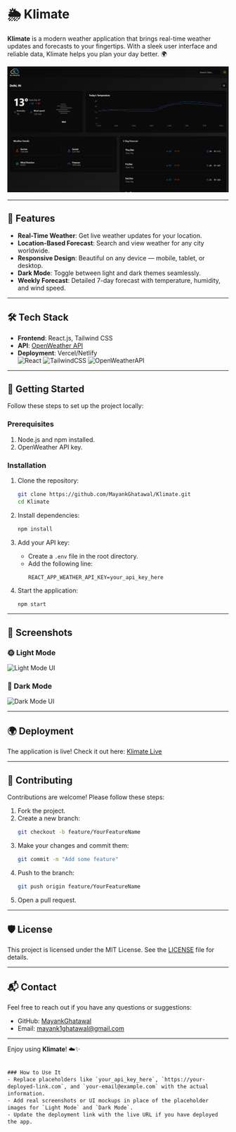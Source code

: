 # 🌦️ Klimate  
**Klimate** is a modern weather application that brings real-time weather updates and forecasts to your fingertips. With a sleek user interface and reliable data, Klimate helps you plan your day better. 🌍

<img src="https://github.com/MayankGhatawal/Klimate/blob/master/public/Screenshot%202024-12-19%20215347.png?raw=true"></img>


---

## 🌟 Features  

- **Real-Time Weather**: Get live weather updates for your location.  
- **Location-Based Forecast**: Search and view weather for any city worldwide.  
- **Responsive Design**: Beautiful on any device — mobile, tablet, or desktop.  
- **Dark Mode**: Toggle between light and dark themes seamlessly.  
- **Weekly Forecast**: Detailed 7-day forecast with temperature, humidity, and wind speed.

---

## 🛠️ Tech Stack  

- **Frontend**: React.js, Tailwind CSS  
- **API**: [OpenWeather API](https://openweathermap.org/)  
- **Deployment**: Vercel/Netlify  
![React](https://img.shields.io/badge/React.js-20232A?style=for-the-badge&logo=react&logoColor=61DAFB)
![TailwindCSS](https://img.shields.io/badge/TailwindCSS-%2338B2AC.svg?style=for-the-badge&logo=tailwind-css&logoColor=white)
![OpenWeatherAPI](https://img.shields.io/badge/API-OpenWeather-orange?style=for-the-badge)
---

## 🚀 Getting Started  

Follow these steps to set up the project locally:  

### Prerequisites  

1. Node.js and npm installed.  
2. OpenWeather API key.  

### Installation  

1. Clone the repository:  

   ```bash
   git clone https://github.com/MayankGhatawal/Klimate.git
   cd Klimate
   ```

2. Install dependencies:  

   ```bash
   npm install
   ```

3. Add your API key:  
   - Create a `.env` file in the root directory.  
   - Add the following line:  
     ```plaintext
     REACT_APP_WEATHER_API_KEY=your_api_key_here
     ```

4. Start the application:  

   ```bash
   npm start
   ```

---

## 📸 Screenshots  

### 🌞 Light Mode  

![Light Mode UI](https://via.placeholder.com/800x400?text=Light+Mode+Screenshot)  

### 🌙 Dark Mode  

![Dark Mode UI](https://via.placeholder.com/800x400?text=Dark+Mode+Screenshot)  

---

## 🌍 Deployment  

The application is live! Check it out here: [Klimate Live](https://your-deployed-link.com)  

---

## 🤝 Contributing  

Contributions are welcome! Please follow these steps:  

1. Fork the project.  
2. Create a new branch:  
   ```bash
   git checkout -b feature/YourFeatureName
   ```  
3. Make your changes and commit them:  
   ```bash
   git commit -m "Add some feature"
   ```  
4. Push to the branch:  
   ```bash
   git push origin feature/YourFeatureName
   ```  
5. Open a pull request.  

---

## 🛡️ License  

This project is licensed under the MIT License. See the [LICENSE](./LICENSE) file for details.  

---

## 📬 Contact  

Feel free to reach out if you have any questions or suggestions:  

- GitHub: [MayankGhatawal](https://github.com/MayankGhatawal)  
- Email: mayank1ghatawal@gmail.com

---

Enjoy using **Klimate**! ☁️✨  
```  

### How to Use It  
- Replace placeholders like `your_api_key_here`, `https://your-deployed-link.com`, and `your-email@example.com` with the actual information.  
- Add real screenshots or UI mockups in place of the placeholder images for `Light Mode` and `Dark Mode`.  
- Update the deployment link with the live URL if you have deployed the app.  

